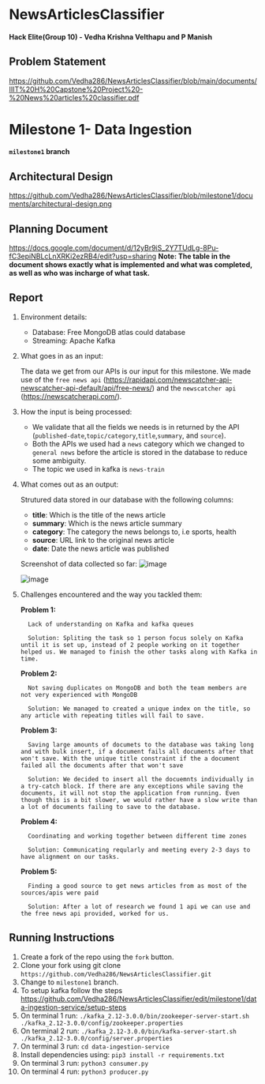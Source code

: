 # NewsArticlesClassifier

#### Hack Elite(Group 10) - **Vedha Krishna Velthapu and P Manish**

## Problem Statement

https://github.com/Vedha286/NewsArticlesClassifier/blob/main/documents/IIIT%20H%20Capstone%20Project%20-%20News%20articles%20classifier.pdf

# Milestone 1- Data Ingestion 
#### `milestone1` branch

## Architectural Design

https://github.com/Vedha286/NewsArticlesClassifier/blob/milestone1/documents/architectural-design.png

## Planning Document

https://docs.google.com/document/d/12yBr9iS_2Y7TUdLg-8Pu-fC3epiNBLcLnXRKi2ezRB4/edit?usp=sharing
**Note: The table in the document shows exactly what is implemented and what was completed, as well as who was incharge of what task.**

## Report

1. Environment details:

   - Database: Free MongoDB atlas could database
   - Streaming: Apache Kafka

2. What goes in as an input:

   The data we get from our APIs is our input for this milestone. We made use of the `free news api` (https://rapidapi.com/newscatcher-api-newscatcher-api-default/api/free-news/) and the `newscatcher api` (https://newscatcherapi.com/).

3. How the input is being processed:

   - We validate that all the fields we needs is in returned by the API (`published-date`,`topic/category`,`title`,`summary`, and `source`).
   - Both the APIs we used had a `news` category which we changed to `general news` before the article is stored in the database to reduce some ambiguity.
   - The topic we used in kafka is `news-train`

4. What comes out as an output:

   Strutured data stored in our database with the following columns:

   - **title**: Which is the title of the news article
   - **summary**: Which is the news article summary
   - **category**: The category the news belongs to, i.e sports, health
   - **source**: URL link to the original news article
   - **date**: Date the news article was published

   Screenshot of data collected so far:
   ![image](https://user-images.githubusercontent.com/55736158/136701394-bbc78876-aa6c-4bbe-9549-a4c281b34201.png)


   ![image](https://user-images.githubusercontent.com/55736158/136701432-84817412-4b0c-48a9-b602-f85668a6ee6c.png)

5. Challenges encountered and the way you tackled them:

      **Problem 1:**
          
         Lack of understanding on Kafka and kafka queues
          
         Solution: Spliting the task so 1 person focus solely on Kafka until it is set up, instead of 2 people working on it together helped us. We managed to finish the other tasks along with Kafka in time.


      **Problem 2:** 
         
         Not saving duplicates on MongoDB and both the team members are not very experienced with MongoDB
         
         Solution: We managed to created a unique index on the title, so any article with repeating titles will fail to save.


      **Problem 3:** 
         
         Saving large amounts of documets to the database was taking long and with bulk insert, if a document fails all documents after that won't save. With the unique title constraint if the a document failed all the documents after that won't save

         Solution: We decided to insert all the docuemnts individually in a try-catch block. If there are any exceptions while saving the documents, it will not stop the application from running. Even though this is a bit slower, we would rather have a slow write than a lot of documents failing to save to the database.

   
      **Problem 4:** 
         
         Coordinating and working together between different time zones

         Solution: Communicating reqularly and meeting every 2-3 days to have alignment on our tasks.

   
      **Problem 5:** 
      
         Finding a good source to get news articles from as most of the sources/apis were paid
         
         Solution: After a lot of research we found 1 api we can use and the free news api provided, worked for us.

## Running Instructions 
   
   1. Create a fork of the repo using the `fork` button.
   2. Clone your fork using git clone `https://github.com/Vedha286/NewsArticlesClassifier.git`
   3. Change to `milestone1` branch.
   4. To setup kafka follow the steps https://github.com/Vedha286/NewsArticlesClassifier/edit/milestone1/data-ingestion-service/setup-steps
   5. On terminal 1 run: `./kafka_2.12-3.0.0/bin/zookeeper-server-start.sh ./kafka_2.12-3.0.0/config/zookeeper.properties`
   6. On terminal 2 run: `./kafka_2.12-3.0.0/bin/kafka-server-start.sh ./kafka_2.12-3.0.0/config/server.properties`
   7. On terminal 3 run: `cd data-ingestion-service`
   8. Install dependencies using: `pip3 install -r requirements.txt` 
   9. On terminal 3 run: `python3 consumer.py`
   10. On terminal 4 run: `python3 producer.py`
     
